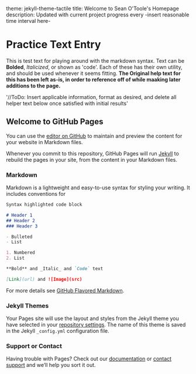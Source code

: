 theme: jekyll-theme-tactile
title: Welcome to Sean O'Toole's Homepage
description: Updated with current project progress every -insert reasonable time interval here-

# Practice Text Entry 

This is test text for playing around with the markdown syntax. Text can be **Bolded**, _Italicized_, or shown as 'code'. Each of these has their own utility, and should be used whenever it seems fitting.
**The Original help text for this has been left as-is, in order to reference off of while maaking later additions to the page.**

'//ToDo: Insert applicable information, format as desired, and delete all helper text below once satisfied with initial results'

## Welcome to GitHub Pages

You can use the [editor on GitHub](https://github.com/seanotoole03/seanotoole03.github.io/edit/master/index.md) to maintain and preview the content for your website in Markdown files.

Whenever you commit to this repository, GitHub Pages will run [Jekyll](https://jekyllrb.com/) to rebuild the pages in your site, from the content in your Markdown files.

### Markdown

Markdown is a lightweight and easy-to-use syntax for styling your writing. It includes conventions for

```markdown
Syntax highlighted code block

# Header 1
## Header 2
### Header 3

- Bulleted
- List

1. Numbered
2. List

**Bold** and _Italic_ and `Code` text

[Link](url) and ![Image](src)
```

For more details see [GitHub Flavored Markdown](https://guides.github.com/features/mastering-markdown/).

### Jekyll Themes

Your Pages site will use the layout and styles from the Jekyll theme you have selected in your [repository settings](https://github.com/seanotoole03/seanotoole03.github.io/settings). The name of this theme is saved in the Jekyll `_config.yml` configuration file.

### Support or Contact

Having trouble with Pages? Check out our [documentation](https://help.github.com/categories/github-pages-basics/) or [contact support](https://github.com/contact) and we’ll help you sort it out.
